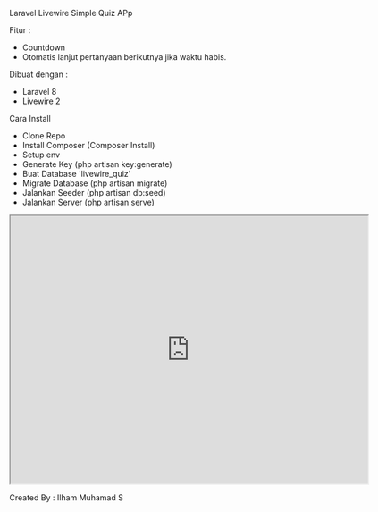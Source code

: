 Laravel Livewire Simple Quiz APp

Fitur :
- Countdown 
- Otomatis lanjut pertanyaan berikutnya jika waktu habis.

Dibuat dengan :
- Laravel 8
- Livewire 2

Cara Install
- Clone Repo
- Install Composer (Composer Install)
- Setup env
- Generate Key (php artisan key:generate)
- Buat Database 'livewire_quiz'
- Migrate Database (php artisan migrate)
- Jalankan Seeder (php artisan db:seed)
- Jalankan Server (php artisan serve)

<iframe src="https://drive.google.com/file/d/1HsVEKL0fxmf4yZY5C8quh2ddJTIgheXD/preview" width="640" height="480" allow="autoplay"></iframe>

Created By : Ilham Muhamad S
